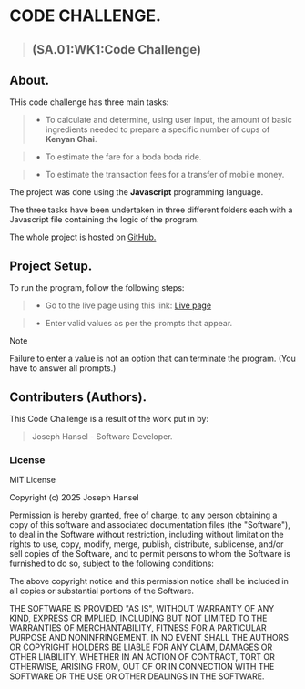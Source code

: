 <!-- Title. -->
# CODE CHALLENGE.

> ## (SA.01:WK1:Code Challenge)

<!-- Description. -->
## About.

THis code challenge has three main tasks:

> * To calculate and determine, using user input, the amount of basic ingredients needed to prepare a specific number of cups of __Kenyan Chai__.

> * To estimate the fare for a boda boda ride.

> * To estimate the transaction fees for a transfer of mobile money.



The project was done using the __Javascript__ programming language.

The three tasks have been undertaken in three different folders each with a Javascript file containing the logic of the program.

The whole project is hosted on [GitHub.](https://github.com/Joseph-Hansel/code-challenge-1)

## Project Setup.

To run the program, follow the following steps:

> * Go to the live page using this link: [Live page](https://joseph-hansel.github.io/code-challenge-1/)

> * Enter valid values as per the prompts that appear.

> [!NOTE]
> Failure to enter a value is not an option that can terminate the program. (You have to answer all prompts.)

## Contributers (Authors).

This Code Challenge is a result of the work put in by:

> Joseph Hansel - Software Developer.

### License
MIT License

Copyright (c) 2025 Joseph Hansel

Permission is hereby granted, free of charge, to any person obtaining a copy
of this software and associated documentation files (the "Software"), to deal
in the Software without restriction, including without limitation the rights
to use, copy, modify, merge, publish, distribute, sublicense, and/or sell
copies of the Software, and to permit persons to whom the Software is
furnished to do so, subject to the following conditions:

The above copyright notice and this permission notice shall be included in all
copies or substantial portions of the Software.

THE SOFTWARE IS PROVIDED "AS IS", WITHOUT WARRANTY OF ANY KIND, EXPRESS OR
IMPLIED, INCLUDING BUT NOT LIMITED TO THE WARRANTIES OF MERCHANTABILITY,
FITNESS FOR A PARTICULAR PURPOSE AND NONINFRINGEMENT. IN NO EVENT SHALL THE
AUTHORS OR COPYRIGHT HOLDERS BE LIABLE FOR ANY CLAIM, DAMAGES OR OTHER
LIABILITY, WHETHER IN AN ACTION OF CONTRACT, TORT OR OTHERWISE, ARISING FROM,
OUT OF OR IN CONNECTION WITH THE SOFTWARE OR THE USE OR OTHER DEALINGS IN THE
SOFTWARE. 
